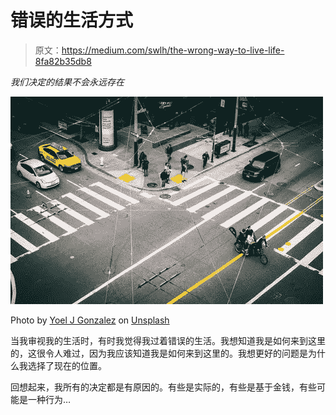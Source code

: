 # 错误的生活方式

> 原文：<https://medium.com/swlh/the-wrong-way-to-live-life-8fa82b35db8>

*我们决定的结果不会永远存在*

![](img/0d4f8685a1b0b61ff1b2ad5377ec5857.png)

Photo by [Yoel J Gonzalez](https://unsplash.com/photos/omRFB9rakQo?utm_source=unsplash&utm_medium=referral&utm_content=creditCopyText) on [Unsplash](https://unsplash.com/search/photos/wrong-way?utm_source=unsplash&utm_medium=referral&utm_content=creditCopyText)

当我审视我的生活时，有时我觉得我过着错误的生活。我想知道我是如何来到这里的，这很令人难过，因为我应该知道我是如何来到这里的。我想更好的问题是为什么我选择了现在的位置。

回想起来，我所有的决定都是有原因的。有些是实际的，有些是基于金钱，有些可能是一种行为…